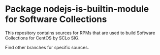 # Package nodejs-is-builtin-module for Software Collections

This repository contains sources for RPMs that are used
to build Software Collections for CentOS by SCLo SIG.

Find other branches for specific sources.
